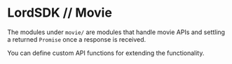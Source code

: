 # LordSDK // Movie

The modules under `movie/` are modules that handle movie APIs and settling a returned `Promise` once a response is received.

You can define custom API functions for extending the functionality.